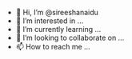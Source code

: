 - 👋 Hi, I’m @sireeshanaidu
- 👀 I’m interested in ...
- 🌱 I’m currently learning ...
- 💞️ I’m looking to collaborate on ...
- 📫 How to reach me ...

<!---
sireeshanaidu/sireeshanaidu is a ✨ special ✨ repository because its `README.md` (this file) appears on your GitHub profile.
You can click the Preview link to take a look at your changes.
--->
